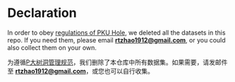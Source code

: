 # Declaration

In order to obey [regulations of PKU Hole](https://pkuhelper.pku.edu.cn/treehole_rules.html), we deleted all the datasets in this repo. If you need them, please email **rtzhao1912@gmail.com**, or you could also collect them on your own.

为遵循[P大树洞管理规范](https://pkuhelper.pku.edu.cn/treehole_rules.html)，我们删除了本仓库中所有数据集。如果需要，请发邮件至 **rtzhao1912@gmail.com**，或您也可以自行收集。